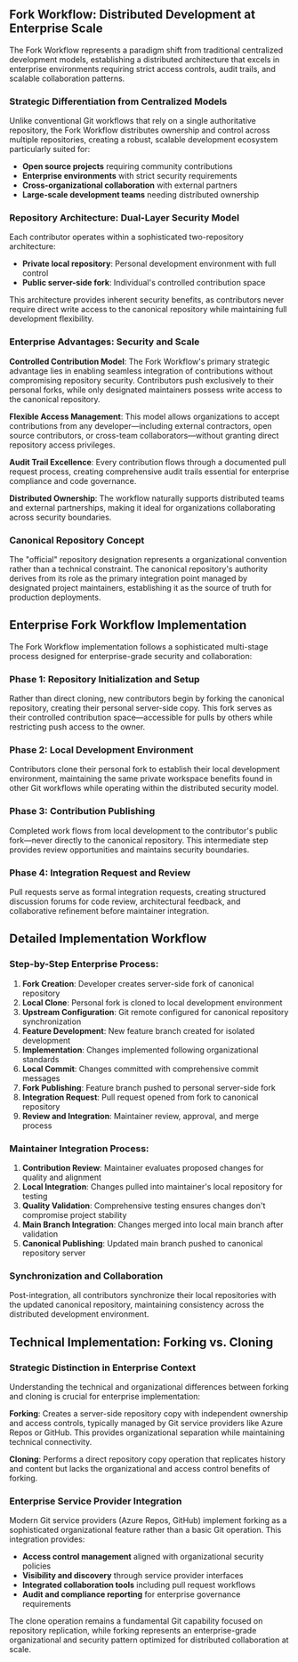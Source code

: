 ## Fork Workflow: Distributed Development at Enterprise Scale

The Fork Workflow represents a paradigm shift from traditional centralized development models, establishing a distributed architecture that excels in enterprise environments requiring strict access controls, audit trails, and scalable collaboration patterns.

### Strategic Differentiation from Centralized Models

Unlike conventional Git workflows that rely on a single authoritative repository, the Fork Workflow distributes ownership and control across multiple repositories, creating a robust, scalable development ecosystem particularly suited for:

- **Open source projects** requiring community contributions
- **Enterprise environments** with strict security requirements
- **Cross-organizational collaboration** with external partners
- **Large-scale development teams** needing distributed ownership

### Repository Architecture: Dual-Layer Security Model

Each contributor operates within a sophisticated two-repository architecture:

- **Private local repository**: Personal development environment with full control
- **Public server-side fork**: Individual's controlled contribution space

This architecture provides inherent security benefits, as contributors never require direct write access to the canonical repository while maintaining full development flexibility.

### Enterprise Advantages: Security and Scale

**Controlled Contribution Model**: The Fork Workflow's primary strategic advantage lies in enabling seamless integration of contributions without compromising repository security. Contributors push exclusively to their personal forks, while only designated maintainers possess write access to the canonical repository.

**Flexible Access Management**: This model allows organizations to accept contributions from any developer—including external contractors, open source contributors, or cross-team collaborators—without granting direct repository access privileges.

**Audit Trail Excellence**: Every contribution flows through a documented pull request process, creating comprehensive audit trails essential for enterprise compliance and code governance.

**Distributed Ownership**: The workflow naturally supports distributed teams and external partnerships, making it ideal for organizations collaborating across security boundaries.

### Canonical Repository Concept

The "official" repository designation represents a organizational convention rather than a technical constraint. The canonical repository's authority derives from its role as the primary integration point managed by designated project maintainers, establishing it as the source of truth for production deployments.

## Enterprise Fork Workflow Implementation

The Fork Workflow implementation follows a sophisticated multi-stage process designed for enterprise-grade security and collaboration:

### Phase 1: Repository Initialization and Setup

Rather than direct cloning, new contributors begin by forking the canonical repository, creating their personal server-side copy. This fork serves as their controlled contribution space—accessible for pulls by others while restricting push access to the owner.

### Phase 2: Local Development Environment

Contributors clone their personal fork to establish their local development environment, maintaining the same private workspace benefits found in other Git workflows while operating within the distributed security model.

### Phase 3: Contribution Publishing

Completed work flows from local development to the contributor's public fork—never directly to the canonical repository. This intermediate step provides review opportunities and maintains security boundaries.

### Phase 4: Integration Request and Review

Pull requests serve as formal integration requests, creating structured discussion forums for code review, architectural feedback, and collaborative refinement before maintainer integration.

## Detailed Implementation Workflow

### Step-by-Step Enterprise Process:

1. **Fork Creation**: Developer creates server-side fork of canonical repository
2. **Local Clone**: Personal fork is cloned to local development environment
3. **Upstream Configuration**: Git remote configured for canonical repository synchronization
4. **Feature Development**: New feature branch created for isolated development
5. **Implementation**: Changes implemented following organizational standards
6. **Local Commit**: Changes committed with comprehensive commit messages
7. **Fork Publishing**: Feature branch pushed to personal server-side fork
8. **Integration Request**: Pull request opened from fork to canonical repository
9. **Review and Integration**: Maintainer review, approval, and merge process

### Maintainer Integration Process:

1. **Contribution Review**: Maintainer evaluates proposed changes for quality and alignment
2. **Local Integration**: Changes pulled into maintainer's local repository for testing
3. **Quality Validation**: Comprehensive testing ensures changes don't compromise project stability
4. **Main Branch Integration**: Changes merged into local main branch after validation
5. **Canonical Publishing**: Updated main branch pushed to canonical repository server

### Synchronization and Collaboration

Post-integration, all contributors synchronize their local repositories with the updated canonical repository, maintaining consistency across the distributed development environment.

## Technical Implementation: Forking vs. Cloning

### Strategic Distinction in Enterprise Context

Understanding the technical and organizational differences between forking and cloning is crucial for enterprise implementation:

**Forking**: Creates a server-side repository copy with independent ownership and access controls, typically managed by Git service providers like Azure Repos or GitHub. This provides organizational separation while maintaining technical connectivity.

**Cloning**: Performs a direct repository copy operation that replicates history and content but lacks the organizational and access control benefits of forking.

### Enterprise Service Provider Integration

Modern Git service providers (Azure Repos, GitHub) implement forking as a sophisticated organizational feature rather than a basic Git operation. This integration provides:

- **Access control management** aligned with organizational security policies
- **Visibility and discovery** through service provider interfaces
- **Integrated collaboration tools** including pull request workflows
- **Audit and compliance reporting** for enterprise governance requirements

The clone operation remains a fundamental Git capability focused on repository replication, while forking represents an enterprise-grade organizational and security pattern optimized for distributed collaboration at scale.
